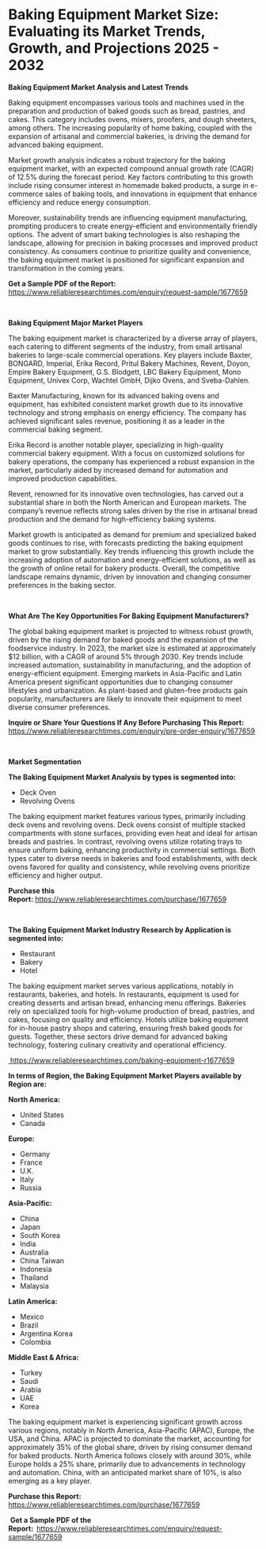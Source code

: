 <p><h1>Baking Equipment Market Size: Evaluating its Market Trends, Growth, and Projections 2025 - 2032</h1></p><p><strong>Baking Equipment Market Analysis and Latest Trends</strong></p>
<p><p>Baking equipment encompasses various tools and machines used in the preparation and production of baked goods such as bread, pastries, and cakes. This category includes ovens, mixers, proofers, and dough sheeters, among others. The increasing popularity of home baking, coupled with the expansion of artisanal and commercial bakeries, is driving the demand for advanced baking equipment.</p><p>Market growth analysis indicates a robust trajectory for the baking equipment market, with an expected compound annual growth rate (CAGR) of 12.5% during the forecast period. Key factors contributing to this growth include rising consumer interest in homemade baked products, a surge in e-commerce sales of baking tools, and innovations in equipment that enhance efficiency and reduce energy consumption. </p><p>Moreover, sustainability trends are influencing equipment manufacturing, prompting producers to create energy-efficient and environmentally friendly options. The advent of smart baking technologies is also reshaping the landscape, allowing for precision in baking processes and improved product consistency. As consumers continue to prioritize quality and convenience, the baking equipment market is positioned for significant expansion and transformation in the coming years.</p></p>
<p><strong>Get a Sample PDF of the Report:&nbsp;</strong> <a href="https://www.reliableresearchtimes.com/enquiry/request-sample/1677659?utm_campaign=3437&utm_medium=2&utm_source=Github&utm_content=ia&utm_term=16042025&utm_id=baking-equipment">https://www.reliableresearchtimes.com/enquiry/request-sample/1677659</a></p>
<p>&nbsp;</p>
<p><strong>Baking Equipment Major Market Players</strong></p>
<p><p>The baking equipment market is characterized by a diverse array of players, each catering to different segments of the industry, from small artisanal bakeries to large-scale commercial operations. Key players include Baxter, BONGARD, Imperial, Erika Record, Pritul Bakery Machines, Revent, Doyon, Empire Bakery Equipment, G.S. Blodgett, LBC Bakery Equipment, Mono Equipment, Univex Corp, Wachtel GmbH, Dijko Ovens, and Sveba-Dahlen.</p><p>Baxter Manufacturing, known for its advanced baking ovens and equipment, has exhibited consistent market growth due to its innovative technology and strong emphasis on energy efficiency. The company has achieved significant sales revenue, positioning it as a leader in the commercial baking segment.</p><p>Erika Record is another notable player, specializing in high-quality commercial bakery equipment. With a focus on customized solutions for bakery operations, the company has experienced a robust expansion in the market, particularly aided by increased demand for automation and improved production capabilities.</p><p>Revent, renowned for its innovative oven technologies, has carved out a substantial share in both the North American and European markets. The company’s revenue reflects strong sales driven by the rise in artisanal bread production and the demand for high-efficiency baking systems.</p><p>Market growth is anticipated as demand for premium and specialized baked goods continues to rise, with forecasts predicting the baking equipment market to grow substantially. Key trends influencing this growth include the increasing adoption of automation and energy-efficient solutions, as well as the growth of online retail for bakery products. Overall, the competitive landscape remains dynamic, driven by innovation and changing consumer preferences in the baking sector.</p></p>
<p>&nbsp;</p>
<p><strong>What Are The Key Opportunities For Baking Equipment Manufacturers?</strong></p>
<p><p>The global baking equipment market is projected to witness robust growth, driven by the rising demand for baked goods and the expansion of the foodservice industry. In 2023, the market size is estimated at approximately $12 billion, with a CAGR of around 5% through 2030. Key trends include increased automation, sustainability in manufacturing, and the adoption of energy-efficient equipment. Emerging markets in Asia-Pacific and Latin America present significant opportunities due to changing consumer lifestyles and urbanization. As plant-based and gluten-free products gain popularity, manufacturers are likely to innovate their equipment to meet diverse consumer preferences.</p></p>
<p><strong>Inquire or Share Your Questions If Any Before Purchasing This Report:</strong> <a href="https://www.reliableresearchtimes.com/enquiry/pre-order-enquiry/1677659?utm_campaign=3437&utm_medium=2&utm_source=Github&utm_content=ia&utm_term=16042025&utm_id=baking-equipment">https://www.reliableresearchtimes.com/enquiry/pre-order-enquiry/1677659</a></p>
<p>&nbsp;</p>
<p><strong>Market Segmentation</strong></p>
<p><strong>The Baking Equipment Market Analysis by types is segmented into:</strong></p>
<p><ul><li>Deck Oven</li><li>Revolving Ovens</li></ul></p>
<p><p>The baking equipment market features various types, primarily including deck ovens and revolving ovens. Deck ovens consist of multiple stacked compartments with stone surfaces, providing even heat and ideal for artisan breads and pastries. In contrast, revolving ovens utilize rotating trays to ensure uniform baking, enhancing productivity in commercial settings. Both types cater to diverse needs in bakeries and food establishments, with deck ovens favored for quality and consistency, while revolving ovens prioritize efficiency and higher output.</p></p>
<p><strong>Purchase this Report:&nbsp;</strong><a href="https://www.reliableresearchtimes.com/purchase/1677659?utm_campaign=3437&utm_medium=2&utm_source=Github&utm_content=ia&utm_term=16042025&utm_id=baking-equipment">https://www.reliableresearchtimes.com/purchase/1677659</a></p>
<p>&nbsp;</p>
<p><strong>The Baking Equipment Market Industry Research by Application is segmented into:</strong></p>
<p><ul><li>Restaurant</li><li>Bakery</li><li>Hotel</li></ul></p>
<p><p>The baking equipment market serves various applications, notably in restaurants, bakeries, and hotels. In restaurants, equipment is used for creating desserts and artisan bread, enhancing menu offerings. Bakeries rely on specialized tools for high-volume production of bread, pastries, and cakes, focusing on quality and efficiency. Hotels utilize baking equipment for in-house pastry shops and catering, ensuring fresh baked goods for guests. Together, these sectors drive demand for advanced baking technology, fostering culinary creativity and operational efficiency.</p></p>
<p><a href="https://www.reliableresearchtimes.com/baking-equipment-r1677659?utm_campaign=3437&utm_medium=2&utm_source=Github&utm_content=ia&utm_term=16042025&utm_id=baking-equipment">&nbsp;https://www.reliableresearchtimes.com/baking-equipment-r1677659</a></p>
<p><strong>In terms of Region, the Baking Equipment Market Players available by Region are:</strong></p>
<p>
    <p> <strong> North America: </strong>
        <ul>
            <li>United States</li>
            <li>Canada</li>
        </ul>
        </p> 
    <p> <strong> Europe: </strong>
        <ul>
            <li>Germany</li>
            <li>France</li>
            <li>U.K.</li>
            <li>Italy</li>
            <li>Russia</li>
        </ul>
        </p> 
    <p> <strong> Asia-Pacific: </strong>
        <ul>
            <li>China</li>
            <li>Japan</li>
            <li>South Korea</li>
            <li>India</li>
            <li>Australia</li>
            <li>China Taiwan</li>
            <li>Indonesia</li>
            <li>Thailand</li>
            <li>Malaysia</li>
        </ul>
        </p> 
    <p> <strong> Latin America: </strong>
        <ul>
            <li>Mexico</li>
            <li>Brazil</li>
            <li>Argentina Korea</li>
            <li>Colombia</li>
        </ul>
        </p> 
    <p> <strong> Middle East & Africa: </strong>
        <ul>
            <li>Turkey</li>
            <li>Saudi</li>
            <li>Arabia</li>
            <li>UAE</li>
            <li>Korea</li>
        </ul>
    </p>
    </p>
<p><p>The baking equipment market is experiencing significant growth across various regions, notably in North America, Asia-Pacific (APAC), Europe, the USA, and China. APAC is projected to dominate the market, accounting for approximately 35% of the global share, driven by rising consumer demand for baked products. North America follows closely with around 30%, while Europe holds a 25% share, primarily due to advancements in technology and automation. China, with an anticipated market share of 10%, is also emerging as a key player.</p></p>
<p><strong>Purchase this Report: </strong><a href="https://www.reliableresearchtimes.com/purchase/1677659?utm_campaign=3437&utm_medium=2&utm_source=Github&utm_content=ia&utm_term=16042025&utm_id=baking-equipment">https://www.reliableresearchtimes.com/purchase/1677659</a></p>
<p>&nbsp;<strong>Get a Sample PDF of the Report:&nbsp;&nbsp;</strong><a href="https://www.reliableresearchtimes.com/enquiry/request-sample/1677659?utm_campaign=3437&utm_medium=2&utm_source=Github&utm_content=ia&utm_term=16042025&utm_id=baking-equipment">https://www.reliableresearchtimes.com/enquiry/request-sample/1677659</a></p>
<p><strong></strong></p>
<p><p></p><p></p><p></p></p>